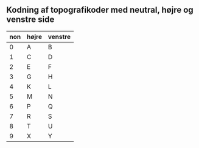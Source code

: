 ## Kodning af topografikoder med neutral, højre og venstre side

| non | højre | venstre
|-|-|-
| 0 | A | B 
| 1 | C | D 
| 2 | E | F 
| 3 | G | H 
| 4 | K | L 
| 5 | M | N 
| 6 | P | Q 
| 7 | R | S 
| 8 | T | U 
| 9 | X | Y 
